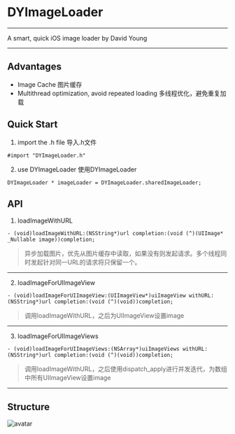 # DYImageLoader

---
A smart, quick iOS image loader
by David Young

---

## Advantages
- Image Cache    图片缓存
- Multithread optimization, avoid repeated loading    多线程优化，避免重复加载

## Quick Start
1. import the .h file    导入.h文件
```
#import "DYImageLoader.h"
```

2. use DYImageLoader    使用DYImageLoader
```
DYImageLoader * imageLoader = DYImageLoader.sharedImageLoader;
```


## API
1. loadImageWithURL
```
- (void)loadImageWithURL:(NSString*)url completion:(void (^)(UIImage* _Nullable image))completion;
```
>异步加载图片，优先从图片缓存中读取，如果没有则发起请求。多个线程同时发起针对同一URL的请求将只保留一个。

---

2. loadImageForUIImageView
```
- (void)loadImageForUIImageView:(UIImageView*)uiImageView withURL:(NSString*)url completion:(void (^)(void))completion;
```
>调用loadImageWithURL，之后为UIImageView设置image

---

3. loadImageForUIImageViews
```
- (void)loadImageForUIImageViews:(NSArray*)uiImageViews withURL:(NSString*)url completion:(void (^)(void))completion;
```
>调用loadImageWithURL，之后使用dispatch_apply进行并发迭代，为数组中所有UIImageView设置image

---


## Structure
![avatar](http://assets.processon.com/chart_image/5c8dbde7e4b0afc744146e15.png)


